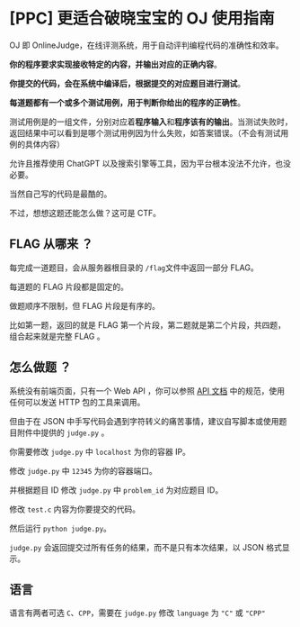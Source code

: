 # [PPC] 更适合破晓宝宝的 OJ 使用指南

OJ 即 OnlineJudge，在线评测系统，用于自动评判编程代码的准确性和效率。

**你的程序要求实现接收特定的内容，并输出对应的正确内容**。

**你提交的代码，会在系统中编译后，根据提交的对应题目进行测试**。

**每道题都有一个或多个测试用例，用于判断你给出的程序的正确性**。

测试用例是的一组文件，分别对应着**程序输入**和**程序该有的输出**。当测试失败时，返回结果中可以看到是哪个测试用例因为什么失败，如答案错误。（不会有测试用例的具体内容）

允许且推荐使用 ChatGPT 以及搜索引擎等工具，因为平台根本没法不允许，也没必要。

当然自己写的代码是最酷的。

不过，想想这题还能怎么做？这可是 CTF。

## FLAG 从哪来 ？

每完成一道题目，会从服务器根目录的 `/flag`文件中返回一部分 FLAG。

每道题的 FLAG 片段都是固定的。

做题顺序不限制，但 FLAG 片段是有序的。

比如第一题，返回的就是 FLAG 第一个片段，第二题就是第二个片段，共四题，组合起来就是完整 FLAG 。

## 怎么做题 ？

系统没有前端页面，只有一个 Web API ，你可以参照 [API 文档](API.md) 中的规范，使用任何可以发送 HTTP 包的工具来调用。

但由于在 JSON 中手写代码会遇到字符转义的痛苦事情，建议自写脚本或使用题目附件中提供的 `judge.py` 。

你需要修改 `judge.py` 中 `localhost` 为你的容器 IP。

修改 `judge.py` 中 `12345` 为你的容器端口。

并根据题目 ID 修改 `judge.py` 中 `problem_id` 为对应题目 ID。

修改 `test.c` 内容为你要提交的代码。

然后运行 `python judge.py`。

`judge.py` 会返回提交过所有任务的结果，而不是只有本次结果，以 JSON 格式显示。

## 语言

语言有两者可选 `C`、`CPP`，需要在 `judge.py` 修改 `language` 为 `"C"` 或 `"CPP"`
